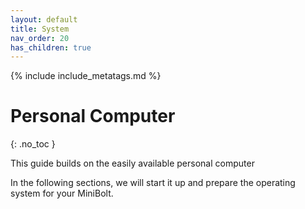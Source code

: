 ```yaml
---
layout: default
title: System
nav_order: 20
has_children: true
---
```

<!-- markdownlint-disable MD014 MD022 MD025 MD040 -->
{% include include_metatags.md %}

# Personal Computer
{: .no_toc }

This guide builds on the easily available personal computer

In the following sections, we will start it up and prepare the operating system for your MiniBolt.
